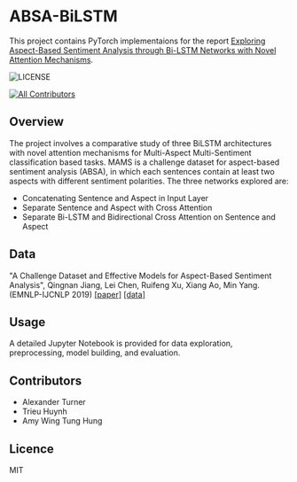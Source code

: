 # ABSA-BiLSTM

This project contains PyTorch implementaions for the report [Exploring Aspect-Based Sentiment Analysis through Bi-LSTM Networks with Novel Attention Mechanisms](/ABSA-BiLSTM.pdf).

![LICENSE](https://img.shields.io/packagist/l/doctrine/orm.svg)

<!-- ALL-CONTRIBUTORS-BADGE:START - Do not remove or modify this section -->

[![All Contributors](https://img.shields.io/badge/all_contributors-3-orange.svg?style=flat-square)](#contributors-)

<!-- ALL-CONTRIBUTORS-BADGE:END -->

## Overview

The project involves a comparative study of three BiLSTM architectures with novel attention mechanisms for Multi-Aspect Multi-Sentiment classification based tasks. MAMS is a challenge dataset for aspect-based sentiment analysis (ABSA), in which each sentences contain at least two aspects with different sentiment polarities.
The three networks explored are:

- Concatenating Sentence and Aspect in Input Layer
- Separate Sentence and Aspect with Cross Attention
- Separate Bi-LSTM and Bidirectional Cross Attention on Sentence and Aspect

## Data

"A Challenge Dataset and Effective Models for Aspect-Based Sentiment Analysis", Qingnan Jiang, Lei Chen, Ruifeng Xu, Xiang Ao, Min Yang. (EMNLP-IJCNLP 2019) [[paper]](https://www.aclweb.org/anthology/D19-1654.pdf) [[data]](https://github.com/siat-nlp/MAMS-for-ABSA)

## Usage

A detailed Jupyter Notebook is provided for data exploration, preprocessing, model building, and evaluation.

## Contributors

- Alexander Turner
- Trieu Huynh
- Amy Wing Tung Hung

## Licence

MIT
